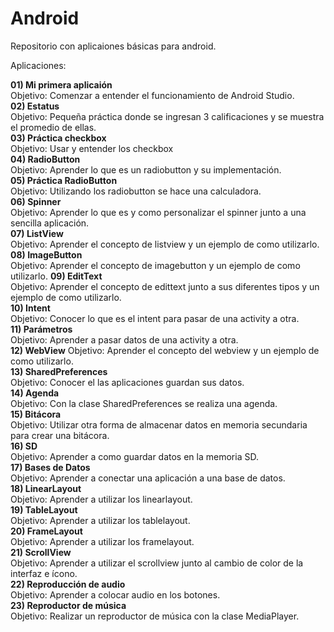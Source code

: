 # Android
Repositorio con aplicaiones básicas para android.

Aplicaciones:

**01) Mi primera aplicaión**  
	Objetivo: Comenzar a entender el funcionamiento de Android Studio.  
**02) Estatus**  
	Objetivo: Pequeña práctica donde se ingresan 3 calificaciones y se muestra el promedio de ellas.  
**03) Práctica checkbox**  
	Objetivo: Usar y entender los checkbox  
**04) RadioButton**  
	Objetivo: Aprender lo que es un radiobutton y su implementación.  
**05) Práctica RadioButton**  
	Objetivo: Utilizando los radiobutton se hace una calculadora.  
**06) Spinner**  
	Objetivo: Aprender lo que es y como personalizar el spinner junto a una sencilla aplicación.  
**07) ListView**  
	Objetivo: Aprender el concepto de listview y un ejemplo de como utilizarlo.  
**08) ImageButton**  
	Objetivo: Aprender el concepto de imagebutton y un ejemplo de como utilizarlo.
**09) EditText**  
	Objetivo: Aprender el concepto de edittext junto a sus diferentes tipos y un ejemplo de como utilizarlo.  
**10) Intent**  
	Objetivo: Conocer lo que es el intent para pasar de una activity a otra.  
**11) Parámetros**  
	Objetivo: Aprender a pasar datos de una activity a otra.  
**12) WebView**
	Objetivo: Aprender el concepto del webview y un ejemplo de como utilizarlo.  
**13) SharedPreferences**  
	Objetivo: Conocer el las aplicaciones guardan sus datos.  
**14) Agenda**  
	Objetivo: Con la clase SharedPreferences se realiza una agenda.  
**15) Bitácora**  
	Objetivo: Utilizar otra forma de almacenar datos en memoria secundaria para crear una bitácora.  
**16) SD**  
	Objetivo: Aprender a como guardar datos en la memoria SD.  
**17) Bases de Datos**  
	Objetivo: Aprender a conectar una aplicación a una base de datos.  
**18) LinearLayout**  
	Objetivo: Aprender a utilizar los linearlayout.  
**19) TableLayout**  
	Objetivo: Aprender a utilizar los tablelayout.  
**20) FrameLayout**  
	Objetivo: Aprender a utilizar los framelayout.  
**21) ScrollView**  
	Objetivo: Aprender a utilizar el scrollview junto al cambio de color de la interfaz e ícono.  
**22) Reproducción de audio**  
	Objetivo: Aprender a colocar audio en los botones.  
**23) Reproductor de música**  
	Objetivo: Realizar un reproductor de música con la clase MediaPlayer.  
  

